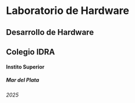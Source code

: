 <!-- Encabezado -->

# Laboratorio de Hardware
## Desarrollo de Hardware
## Colegio IDRA
#### Instito Superior
##### Mar del Plata
###### 2025
